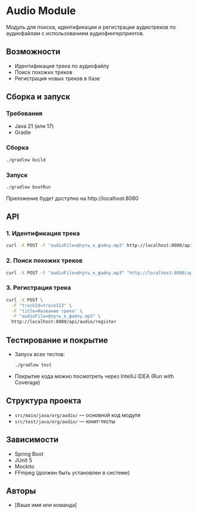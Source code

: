 # Audio Module

Модуль для поиска, идентификации и регистрации аудиотреков по аудиофайлам с использованием аудиофингерпринтов.

## Возможности
- Идентификация трека по аудиофайлу
- Поиск похожих треков
- Регистрация новых треков в базе

## Сборка и запуск

### Требования
- Java 21 (или 17)
- Gradle


### Сборка
```sh
./gradlew build
```

### Запуск
```sh
./gradlew bootRun
```

Приложение будет доступно на http://localhost:8080

## API

### 1. Идентификация трека
```sh
curl -X POST -F "audioFile=@путь_к_файлу.mp3" http://localhost:8080/api/audio/identify
```

### 2. Поиск похожих треков
```sh
curl -X POST -F "audioFile=@путь_к_файлу.mp3" "http://localhost:8080/api/audio/top-similar?limit=3&minConfidence=0.01"
```

### 3. Регистрация трека
```sh
curl -X POST \
  -F "trackId=track123" \
  -F "title=Название трека" \
  -F "audioFile=@путь_к_файлу.mp3" \
  http://localhost:8080/api/audio/register
```

## Тестирование и покрытие

- Запуск всех тестов:
  ```sh
  ./gradlew test
  ```
- Покрытие кода можно посмотреть через IntelliJ IDEA (Run with Coverage)

## Структура проекта
- `src/main/java/org/audio/` — основной код модуля
- `src/test/java/org/audio/` — юнит-тесты

## Зависимости
- Spring Boot
- JUnit 5
- Mockito
- FFmpeg (должен быть установлен в системе)

## Авторы
- [Ваше имя или команда] 